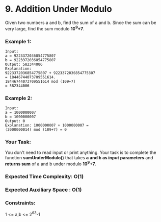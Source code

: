 # 9. Addition Under Modulo 

Given two numbers a and b, find the sum of a and b. Since the sum can be very large, find the sum modulo <strong>10<sup>9</sup>+7</strong>.

### Example 1:
```
Input:
a = 9223372036854775807
b = 9223372036854775807
Output: 582344006
Explanation: 
9223372036854775807 + 9223372036854775807 
= 18446744073709551614.
18446744073709551614 mod (109+7)
= 582344006
```

### Example 2:
```
Input:
a = 1000000007
b = 1000000007
Output: 0
Explanation: 1000000007 + 1000000007 =
(2000000014) mod (109+7) = 0
```
### Your Task:
You don't need to read input or print anything. Your task is to complete the function <strong>sumUnderModulo()</strong> that takes <strong>a and b as input parameters</strong> and <strong>returns sum</strong> of a and b under modulo <strong>10<sup>9</sup>+7</strong>.


### Expected Time Complexity: O(1)
### Expected Auxiliary Space : O(1)

### Constraints:
1 <= a,b <= 2<sup>63</sup>-1

